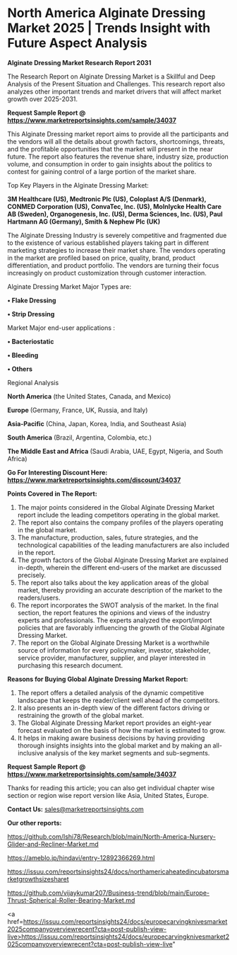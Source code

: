 # North America Alginate Dressing Market 2025 | Trends Insight with Future Aspect Analysis

<strong>Alginate Dressing Market Research Report 2031</strong>

The Research Report on Alginate Dressing Market is a Skillful and Deep Analysis of the Present Situation and Challenges. This research report also analyzes other important trends and market drivers that will affect market growth over 2025-2031.

<strong>Request Sample Report @ <a href=https://www.marketreportsinsights.com/sample/34037>https://www.marketreportsinsights.com/sample/34037</a></strong>

This Alginate Dressing market report aims to provide all the participants and the vendors will all the details about growth factors, shortcomings, threats, and the profitable opportunities that the market will present in the near future. The report also features the revenue share, industry size, production volume, and consumption in order to gain insights about the politics to contest for gaining control of a large portion of the market share.

Top Key Players in the Alginate Dressing Market:

<strong>3M Healthcare (US), Medtronic Plc (US), Coloplast A/S (Denmark), CONMED Corporation (US), ConvaTec, Inc. (US), Molnlycke Health Care AB (Sweden), Organogenesis, Inc. (US), Derma Sciences, Inc. (US), Paul Hartmann AG (Germany), Smith & Nephew Plc (UK)</strong>

The Alginate Dressing Industry is severely competitive and fragmented due to the existence of various established players taking part in different marketing strategies to increase their market share. The vendors operating in the market are profiled based on price, quality, brand, product differentiation, and product portfolio. The vendors are turning their focus increasingly on product customization through customer interaction.

Alginate Dressing Market Major Types are:

<strong>•  Flake Dressing

•  Strip Dressing</strong>

Market Major end-user applications :

<strong>•  Bacteriostatic

•  Bleeding

•  Others</strong>

Regional Analysis

</u><strong><b>North America</b></strong> (the United States, Canada, and Mexico)

<strong><b>Europe </b></strong>(Germany, France, UK, Russia, and Italy)

<strong><b>Asia-Pacific</b></strong> (China, Japan, Korea, India, and Southeast Asia)

<strong><b>South America</b></strong> (Brazil, Argentina, Colombia, etc.)

<strong><b>The Middle East and Africa</b></strong> (Saudi Arabia, UAE, Egypt, Nigeria, and South Africa)

<strong>Go For Interesting Discount Here: <a href=https://www.marketreportsinsights.com/discount/34037>https://www.marketreportsinsights.com/discount/34037</a></strong>

<strong>Points Covered in The Report:</strong>
<ol>
  <li>The major points considered in the Global Alginate Dressing Market report include the leading competitors operating in the global market.</li>
  <li>The report also contains the company profiles of the players operating in the global market.</li>
  <li>The manufacture, production, sales, future strategies, and the technological capabilities of the leading manufacturers are also included in the report.</li>
  <li>The growth factors of the Global Alginate Dressing Market are explained in-depth, wherein the different end-users of the market are discussed precisely.</li>
  <li>The report also talks about the key application areas of the global market, thereby providing an accurate description of the market to the readers/users.</li>
  <li>The report incorporates the SWOT analysis of the market. In the final section, the report features the opinions and views of the industry experts and professionals. The experts analyzed the export/import policies that are favorably influencing the growth of the Global Alginate Dressing Market.</li>
  <li>The report on the Global Alginate Dressing Market is a worthwhile source of information for every policymaker, investor, stakeholder, service provider, manufacturer, supplier, and player interested in purchasing this research document.</li>
</ol>
<strong>Reasons for Buying Global Alginate Dressing Market Report:</strong>

<ol>
  <li>The report offers a detailed analysis of the dynamic competitive landscape that keeps the reader/client well ahead of the competitors.</li>
  <li>It also presents an in-depth view of the different factors driving or restraining the growth of the global market.</li>
  <li>The Global Alginate Dressing Market report provides an eight-year forecast evaluated on the basis of how the market is estimated to grow.</li>
  <li>It helps in making aware business decisions by having providing thorough insights insights into the global market and by making an all-inclusive analysis of the key market segments and sub-segments.</li>
</ol>
<strong>Request Sample Report @ <a href=https://www.marketreportsinsights.com/sample/34037>https://www.marketreportsinsights.com/sample/34037</a></strong>


Thanks for reading this article; you can also get individual chapter wise section or region wise report version like Asia, United States, Europe.

<strong>Contact Us:</strong>
sales@marketreportsinsights.com

<strong>Our other reports:</strong>

<a href=https://github.com/Ishi78/Research/blob/main/North-America-Nursery-Glider-and-Recliner-Market.md>https://github.com/Ishi78/Research/blob/main/North-America-Nursery-Glider-and-Recliner-Market.md</a>

<a href=https://ameblo.jp/hindavi/entry-12892366269.html>https://ameblo.jp/hindavi/entry-12892366269.html</a>

<a href=https://issuu.com/reportsinsights24/docs/northamericaheatedincubatorsmarketgrowthsizesharet>https://issuu.com/reportsinsights24/docs/northamericaheatedincubatorsmarketgrowthsizesharet</a>

<a href=https://github.com/vijaykumar207/Business-trend/blob/main/Europe-Thrust-Spherical-Roller-Bearing-Market.md>https://github.com/vijaykumar207/Business-trend/blob/main/Europe-Thrust-Spherical-Roller-Bearing-Market.md</a>

<a href=https://issuu.com/reportsinsights24/docs/europecarvingknivesmarket2025companyoverviewrecent?cta=post-publish-view-live>https://issuu.com/reportsinsights24/docs/europecarvingknivesmarket2025companyoverviewrecent?cta=post-publish-view-live</a>"
